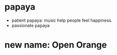 # papaya
- patient papaya: music help people feel happiness.
- passionate papaya

# new name: Open Orange
